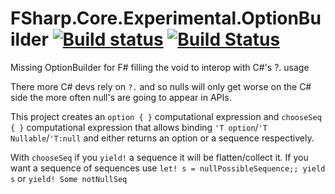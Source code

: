 # FSharp.Core.Experimental.OptionBuilder [![Build status](https://ci.appveyor.com/api/projects/status/fr0n9r2qucbxrbyi?svg=true)](https://ci.appveyor.com/project/jbtule/fsharp-core-experimental-optionbuilder) [![Build Status](https://travis-ci.org/ekonbenefits/FSharp.Core.Experimental.OptionBuilder.svg?branch=master)](https://travis-ci.org/ekonbenefits/FSharp.Core.Experimental.OptionBuilder)

Missing OptionBuilder for F# filling the void to interop with  C#'s ?. usage

There more C# devs rely on `?.` and so nulls will only get worse on the C# side the more often null's are going to appear in APIs.

This project creates an `option { }` computational expression and `chooseSeq { }` computational expression that allows binding `'T option`/`'T Nullable`/`'T:null` and either returns an option or a sequence respectively.

With `chooseSeq` if you `yield!` a sequence it will be flatten/collect it. If you want a sequence of sequences use `let! s = nullPossibleSequence;; yield s` or `yield! Some notNullSeq`